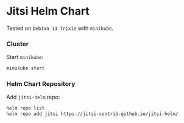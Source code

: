 # Jitsi Helm Chart

Tested on `Debian 13 Trixie` with `minikube`.

### Cluster

Start `minikube`:

```bash
minukube start
```

### Helm Chart Repository

Add `jitsi-helm` repo:

```bash
helm repo list
helm repo add jitsi https://jitsi-contrib.github.io/jitsi-helm/
```
